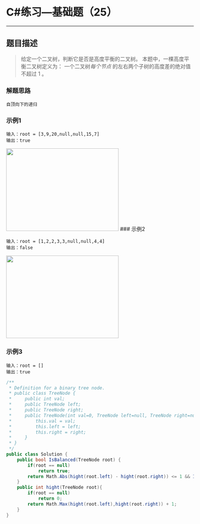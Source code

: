 #  C#练习—基础题（25）

***
##  题目描述
> 给定一个二叉树，判断它是否是高度平衡的二叉树。
> 本题中，一棵高度平衡二叉树定义为：
> 一个二叉树*每个节点* 的左右两个子树的高度差的绝对值不超过 1 。
### 解题思路
```
自顶向下的递归
```
### 示例1
```
输入：root = [3,9,20,null,null,15,7]
输出：true
```
<img style="width: 302px; height: 222px;" src="https://assets.leetcode.com/uploads/2020/10/06/balance_1.jpg" alt="">
### 示例2

```
输入：root = [1,2,2,3,3,null,null,4,4]
输出：false
```

<img style="width: 302px; height: 222px;" src="https://assets.leetcode.com/uploads/2020/10/06/balance_2.jpg" alt="">

### 示例3
```
输入：root = []
输出：true
```

```C#
/**
 * Definition for a binary tree node.
 * public class TreeNode {
 *     public int val;
 *     public TreeNode left;
 *     public TreeNode right;
 *     public TreeNode(int val=0, TreeNode left=null, TreeNode right=null) {
 *         this.val = val;
 *         this.left = left;
 *         this.right = right;
 *     }
 * }
 */
public class Solution {
    public bool IsBalanced(TreeNode root) {
        if(root == null)
            return true;
        return Math.Abs(hight(root.left) - hight(root.right)) <= 1 && IsBalanced(root.left) && IsBalanced(root.right);
    }
    public int hight(TreeNode root){
        if(root == null)
            return 0;
        return Math.Max(hight(root.left),hight(root.right)) + 1;
    }
}
```

